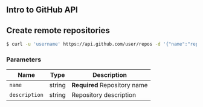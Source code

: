 ## Intro to GitHub API

## Create remote repositories

```bash
$ curl -u 'username' https://api.github.com/user/repos -d '{"name":"repo_name"}'
```

### Parameters
|Name|Type|Description|
|----|----|-----------|
|`name`|string|**Required** Repository name|
|`description`|string|Repository description|
